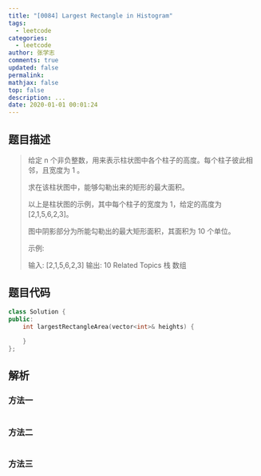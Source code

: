 ```yaml
---
title: "[0084] Largest Rectangle in Histogram"
tags:
  - leetcode
categories:
  - leetcode
author: 张学志
comments: true
updated: false
permalink:
mathjax: false
top: false
description: ...
date: 2020-01-01 00:01:24
---
```


## 题目描述

> 给定 n 个非负整数，用来表示柱状图中各个柱子的高度。每个柱子彼此相邻，且宽度为 1 。 
> 
> 求在该柱状图中，能够勾勒出来的矩形的最大面积。 
> 
> 
> 
> 
> 
> 以上是柱状图的示例，其中每个柱子的宽度为 1，给定的高度为 [2,1,5,6,2,3]。 
> 
> 
> 
> 
> 
> 图中阴影部分为所能勾勒出的最大矩形面积，其面积为 10 个单位。 
> 
> 
> 
> 示例: 
> 
> 输入: [2,1,5,6,2,3]
> 输出: 10 
> Related Topics 栈 数组

## 题目代码

```cpp
class Solution {
public:
    int largestRectangleArea(vector<int>& heights) {
        
    }
};
```

## 解析

### 方法一

```cpp

```

### 方法二

```cpp

```

### 方法三

```cpp

```

